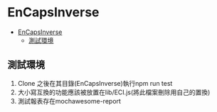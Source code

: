 # EnCapsInverse
- [EnCapsInverse](#encapsinverse)
    - [測試環境](#%E6%B8%AC%E8%A9%A6%E7%92%B0%E5%A2%83)
## 測試環境
1. Clone 之後在其目錄(EnCapsInverse)執行npm run test
2. 大小寫互換的功能應該被放置在lib/ECI.js(將此檔案刪除用自己的置換)
3. 測試報表存在mochawesome-report
